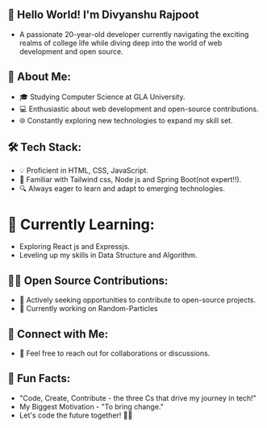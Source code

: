 ## 👋 Hello World! I'm Divyanshu Rajpoot
- A passionate 20-year-old developer currently navigating the exciting realms of college life while diving deep into the world of web development and open source.

## 🚀 About Me:

- 🎓 Studying Computer Science at GLA University.
- 💻 Enthusiastic about web development and open-source contributions.
- 🌐 Constantly exploring new technologies to expand my skill set.

## 🛠️ Tech Stack:

- 💡 Proficient in HTML, CSS, JavaScript.
- 🚀 Familiar with Tailwind css, Node js and Spring Boot(not expert!!).
- 🔍 Always eager to learn and adapt to emerging technologies.

# 🌱 Currently Learning:

- Exploring React js and Expressjs.
- Leveling up my skills in Data Structure and Algorithm.

## 👨‍💻 Open Source Contributions:

- 🌟 Actively seeking opportunities to contribute to open-source projects.
- 🔧 Currently working on Random-Particles 

## 🤝 Connect with Me:

- 📧 Feel free to reach out for collaborations or discussions.


## 🌈 Fun Facts:

- "Code, Create, Contribute - the three Cs that drive my journey in tech!"
- My Biggest Motivation - "To bring change."
- Let's code the future together! 🚀✨

